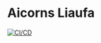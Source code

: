 # Aicorns Liaufa

[![CI/CD](https://github.com/hieumdd/aicorns_liaufa/actions/workflows/main.yaml/badge.svg)](https://github.com/hieumdd/aicorns_liaufa/actions/workflows/main.yaml)
